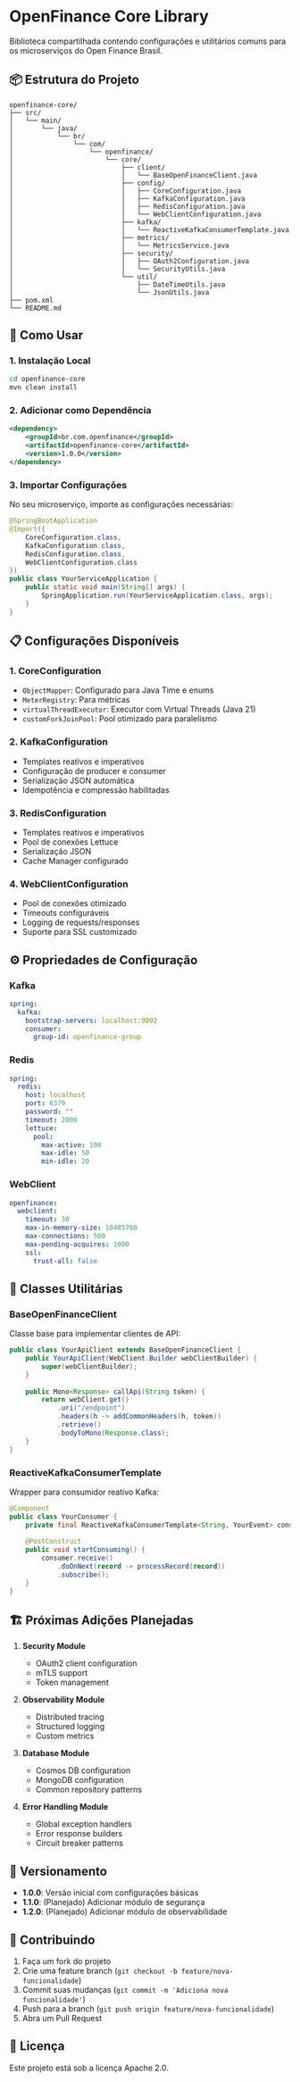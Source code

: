 # OpenFinance Core Library

Biblioteca compartilhada contendo configurações e utilitários comuns para os microserviços do Open Finance Brasil.

## 📦 Estrutura do Projeto

```
openfinance-core/
├── src/
│   └── main/
│       └── java/
│           └── br/
│               └── com/
│                   └── openfinance/
│                       └── core/
│                           ├── client/
│                           │   └── BaseOpenFinanceClient.java
│                           ├── config/
│                           │   ├── CoreConfiguration.java
│                           │   ├── KafkaConfiguration.java
│                           │   ├── RedisConfiguration.java
│                           │   └── WebClientConfiguration.java
│                           ├── kafka/
│                           │   └── ReactiveKafkaConsumerTemplate.java
│                           ├── metrics/
│                           │   └── MetricsService.java
│                           ├── security/
│                           │   ├── OAuth2Configuration.java
│                           │   └── SecurityUtils.java
│                           └── util/
│                               ├── DateTimeUtils.java
│                               └── JsonUtils.java
├── pom.xml
└── README.md
```

## 🚀 Como Usar

### 1. Instalação Local

```bash
cd openfinance-core
mvn clean install
```

### 2. Adicionar como Dependência

```xml
<dependency>
    <groupId>br.com.openfinance</groupId>
    <artifactId>openfinance-core</artifactId>
    <version>1.0.0</version>
</dependency>
```

### 3. Importar Configurações

No seu microserviço, importe as configurações necessárias:

```java
@SpringBootApplication
@Import({
    CoreConfiguration.class,
    KafkaConfiguration.class,
    RedisConfiguration.class,
    WebClientConfiguration.class
})
public class YourServiceApplication {
    public static void main(String[] args) {
        SpringApplication.run(YourServiceApplication.class, args);
    }
}
```

## 📋 Configurações Disponíveis

### 1. **CoreConfiguration**
- `ObjectMapper`: Configurado para Java Time e enums
- `MeterRegistry`: Para métricas
- `virtualThreadExecutor`: Executor com Virtual Threads (Java 21)
- `customForkJoinPool`: Pool otimizado para paralelismo

### 2. **KafkaConfiguration**
- Templates reativos e imperativos
- Configuração de producer e consumer
- Serialização JSON automática
- Idempotência e compressão habilitadas

### 3. **RedisConfiguration**
- Templates reativos e imperativos
- Pool de conexões Lettuce
- Serialização JSON
- Cache Manager configurado

### 4. **WebClientConfiguration**
- Pool de conexões otimizado
- Timeouts configuráveis
- Logging de requests/responses
- Suporte para SSL customizado

## ⚙️ Propriedades de Configuração

### Kafka
```yaml
spring:
  kafka:
    bootstrap-servers: localhost:9092
    consumer:
      group-id: openfinance-group
```

### Redis
```yaml
spring:
  redis:
    host: localhost
    port: 6379
    password: ""
    timeout: 2000
    lettuce:
      pool:
        max-active: 100
        max-idle: 50
        min-idle: 20
```

### WebClient
```yaml
openfinance:
  webclient:
    timeout: 30
    max-in-memory-size: 10485760
    max-connections: 500
    max-pending-acquires: 1000
    ssl:
      trust-all: false
```

## 🔧 Classes Utilitárias

### BaseOpenFinanceClient
Classe base para implementar clientes de API:

```java
public class YourApiClient extends BaseOpenFinanceClient {
    public YourApiClient(WebClient.Builder webClientBuilder) {
        super(webClientBuilder);
    }
    
    public Mono<Response> callApi(String token) {
        return webClient.get()
            .uri("/endpoint")
            .headers(h -> addCommonHeaders(h, token))
            .retrieve()
            .bodyToMono(Response.class);
    }
}
```

### ReactiveKafkaConsumerTemplate
Wrapper para consumidor reativo Kafka:

```java
@Component
public class YourConsumer {
    private final ReactiveKafkaConsumerTemplate<String, YourEvent> consumer;
    
    @PostConstruct
    public void startConsuming() {
        consumer.receive()
            .doOnNext(record -> processRecord(record))
            .subscribe();
    }
}
```

## 🏗️ Próximas Adições Planejadas

1. **Security Module**
    - OAuth2 client configuration
    - mTLS support
    - Token management

2. **Observability Module**
    - Distributed tracing
    - Structured logging
    - Custom metrics

3. **Database Module**
    - Cosmos DB configuration
    - MongoDB configuration
    - Common repository patterns

4. **Error Handling Module**
    - Global exception handlers
    - Error response builders
    - Circuit breaker patterns

## 📝 Versionamento

- **1.0.0**: Versão inicial com configurações básicas
- **1.1.0**: (Planejado) Adicionar módulo de segurança
- **1.2.0**: (Planejado) Adicionar módulo de observabilidade

## 🤝 Contribuindo

1. Faça um fork do projeto
2. Crie uma feature branch (`git checkout -b feature/nova-funcionalidade`)
3. Commit suas mudanças (`git commit -m 'Adiciona nova funcionalidade'`)
4. Push para a branch (`git push origin feature/nova-funcionalidade`)
5. Abra um Pull Request

## 📄 Licença

Este projeto está sob a licença Apache 2.0.